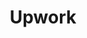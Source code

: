 ---
layout: project-subcategory
type: "professional"
subtype: "upwork"
title: Upwork   
description: "A freelance services marketplace"
link:
  label: Upwork Profile
  url: https://www.upwork.com/freelancers/~0183372879699dae37
---
